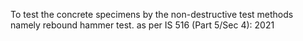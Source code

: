 To test the concrete specimens by the non-destructive test methods namely rebound hammer test. as per IS 516 (Part 5/Sec 4): 2021

